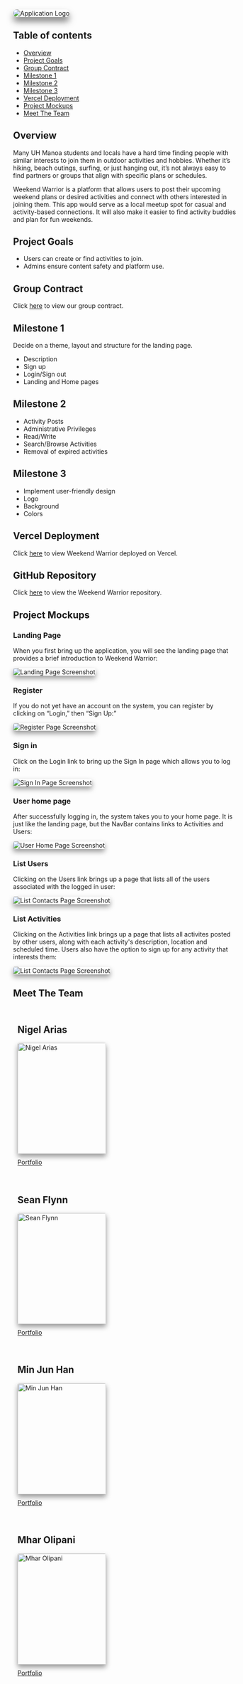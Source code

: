<img src="images/WWLogo.png" style="box-shadow: 0px 10px 15px rgba(0, 0, 0, 0.5); border-radius: 8px;" alt="Application Logo">

## Table of contents

- [Overview](#overview)
- [Project Goals](#project-goals)
- [Group Contract](#group-contract)
- [Milestone 1](#milestone-1)
- [Milestone 2](#milestone-2)
- [Milestone 3](#milestone-3)
- [Vercel Deployment](#vercel-deployment)
- [Project Mockups](#project-mockups)
- [Meet The Team](#meet-the-team)


## Overview
Many UH Manoa students and locals have a hard time finding people with similar interests to join them in outdoor activities and hobbies. Whether it’s hiking, beach outings, surfing, or just hanging out, it’s not always easy to find partners or groups that align with specific plans or schedules.

Weekend Warrior is a platform that allows users to post their upcoming weekend plans or desired activities and connect with others interested in joining them. This app would serve as a local meetup spot for casual and activity-based connections. It will also make it easier to find activity buddies and plan for fun weekends.

## Project Goals

- Users can create or find activities to join.
- Admins ensure content safety and platform use.

## Group Contract
Click <a href="https://docs.google.com/document/d/11WCz0wKi_EQwpVjwTQwwox7MkSHgHivBXGg_-en4Drg/edit?tab=t.0">here</a> to view our group contract.

## Milestone 1

Decide on a theme, layout and structure for the landing page.

- Description
- Sign up
- Login/Sign out
- Landing and Home pages

## Milestone 2

- Activity Posts
- Administrative Privileges
- Read/Write
- Search/Browse Activities
- Removal of expired activities

## Milestone 3

- Implement user-friendly design
- Logo
- Background
- Colors

## Vercel Deployment 
Click <a href="https://weekend-warrior-code-8gzzi8zhu-cystem23gmailcoms-projects.vercel.app//">here</a> to view Weekend Warrior deployed on Vercel.

## GitHub Repository
Click <a href="https://github.com/weekend-warrior-uhm/weekend-warrior-code">here</a> to view the Weekend Warrior repository.


## Project Mockups

### Landing Page

When you first bring up the application, you will see the landing page that provides a brief introduction to Weekend Warrior:

<img src="images/home.png" style="box-shadow: 0px 6px 12px rgba(0, 0, 0, 0.4); border-radius: 4px;" alt="Landing Page Screenshot">
 
### Register
If you do not yet have an account on the system, you can register by clicking on “Login,” then “Sign Up:”

<img src="images/signup.png" style="box-shadow: 0px 6px 12px rgba(0, 0, 0, 0.4); border-radius: 4px;" alt="Register Page Screenshot">


### Sign in
Click on the Login link to bring up the Sign In page which allows you to log in:

<img src="images/updated_signin.png" style="box-shadow: 0px 6px 12px rgba(0, 0, 0, 0.4); border-radius: 4px;" alt="Sign In Page Screenshot">


### User home page
After successfully logging in, the system takes you to your home page. It is just like the landing page, but the NavBar contains links to Activities and Users:

<img src="images/signin_notadmin.png" style="box-shadow: 0px 6px 12px rgba(0, 0, 0, 0.4); border-radius: 4px;" alt="User Home Page Screenshot">


### List Users
Clicking on the Users link brings up a page that lists all of the users associated with the logged in user:

<img src="images/users.png" style="box-shadow: 0px 6px 12px rgba(0, 0, 0, 0.4); border-radius: 4px;" alt="List Contacts Page Screenshot">

### List Activities 
Clicking on the Activities link brings up a page that lists all activites posted by other users, along with each activity's description, location and scheduled time. Users also have the option to sign up for any activity that interests them:

<img src="images/activities.png" style="box-shadow: 0px 6px 12px rgba(0, 0, 0, 0.4); border-radius: 4px;" alt="List Contacts Page Screenshot">

<!-- 
### Add Contacts
From the Home page or List Contacts page, the user can click the "Add Contact" link to bring up a page that allows them to enter new contact information. This page includes fields for the contact's first and last names, address, image, and description. After filling out the form, the user can save the new contact, which will then appear in the list of contacts.

<img src="images/add.png" style="box-shadow: 0px 6px 12px rgba(0, 0, 0, 0.4); border-radius: 4px;" alt="Add Contact Page Screenshot">


### Edit Contacts
From the List Contacts page, the user can click the “Edit” link associated with any Contact to bring up a page that allows that Contact information to be edited:

<img src="images/edit.png" style="box-shadow: 0px 6px 12px rgba(0, 0, 0, 0.4); border-radius: 4px;" alt="Edit Contact Page Screenshot">

### Admin mode
It is possible to designate one or more users as “Admins” through the settings file. When a user has the Admin role, they get access to a special NavBar link that retrieves a page listing all Contacts associated with all users:

<img src="images/admin.png" style="box-shadow: 0px 6px 12px rgba(0, 0, 0, 0.4); border-radius: 4px;" alt="Admin Page Screenshot">
-->

## Meet The Team

<div style="display: flex; flex-wrap: wrap; justify-content: space-between;">

  <!-- First Person -->
  <div style="flex: 1; padding: 10px; min-width: 250px;">
    <h2>Nigel Arias</h2>
    <img src="images/NigelAriasHeadShot.jpg" alt="Nigel Arias" style="width: 200px; height: 250px; object-fit: cover; box-shadow: 0px 6px 12px rgba(0, 0, 0, 0.4); border-radius: 4px;">
    <p style="margin-top: 10px;">
      <!-- [Add the description for the first person here.] -->
      <a href="https://nwarias003.github.io/">Portfolio</a>
    </p>
  </div>

  <!-- Second Person -->
  <div style="flex: 1; padding: 10px; min-width: 250px;">
    <h2>Sean Flynn</h2>
    <img src="images/SeanHeadShot.jpg" alt="Sean Flynn" style="width: 200px; height: 250px; object-fit: cover; box-shadow: 0px 6px 12px rgba(0, 0, 0, 0.4); border-radius: 4px;">
    <p style="margin-top: 10px;">
      <!-- [Add the description for the second person here.] -->
      <a href="https://seanhflynn.github.io/">Portfolio</a>
    </p>
  </div>

  <!-- Third Person -->
  <div style="flex: 1; padding: 10px; min-width: 250px;">
    <h2>Min Jun Han</h2>
    <img src="images/MinJunHanHeadShot.png" alt="Min Jun Han" style="width: 200px; height: 250px; object-fit: cover; box-shadow: 0px 6px 12px rgba(0, 0, 0, 0.4); border-radius: 4px;">
    <p style="margin-top: 10px;">
      <!-- [Add the description for the third person here.] -->
      <a href="https://min-808.github.io/">Portfolio</a>
    </p>
  </div>

  <!-- Fourth Person -->
  <div style="flex: 1; padding: 10px; min-width: 250px;">
    <h2>Mhar Olipani</h2>
    <img src="images/MharHeadShot.jpg" alt="Mhar Olipani" style="width: 200px; height: 250px; object-fit: cover; box-shadow: 0px 6px 12px rgba(0, 0, 0, 0.4); border-radius: 4px;">
    <p style="margin-top: 10px;">
      <!-- [Add the description for the fourth person here.] -->
      <a href="https://mharolipani.github.io/">Portfolio</a>
    </p>
  </div>

</div>
